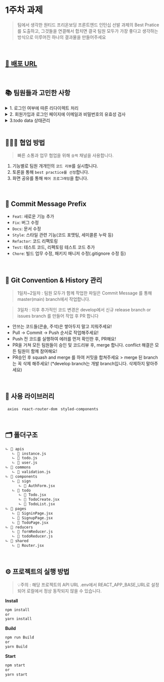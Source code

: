 # 1주차 과제
> 팀에서 생각한 원티드 프리온보딩 프론트엔드 인턴십 선발 과제의
Best Pratice를 도출하고, 그것들을 연결해서 합치면 결국 팀원 모두가 가장 좋다고 생각하는 방식으로 이루어진 하나의 결과물을 만들어주세요

<br/>

## [🔗 배포 URL](https://week1-assignment-bice.vercel.app/)

<br/>

## 📚 팀원들과 고민한 사항 

 <details>
    <summary>1. 로그인 여부에 따른 리다이렉트 처리</summary>
    <h3 style="background-color:#fff5b1"><b>❓팀원들과 고민한 방법</b></h3>
    <div>1. react router dom의 loader를 사용한 redirect 처리.</div>
    <div>2. Context API의 전역 상태를 통한 redirect 처리.</div>
    <div>3. 각 page component에서 storage token 확인 후 redirect 처리.</div>
    <hr/>
    <h3 style="background-color:#fff5b1"><b>👍🏻 Best Practice</b><h3>
	<h4>react router dom의 loader를 통한 redirect 처리 방법	</h4>
    <p>
	router dom의 loader에서 데이터를 반환하는 것 외에도, 각 경로를 렌더링하기 전에 사용자를 다른 경로로 redirection할 수 있어 컴포넌트의 불필요한 렌더링을 줄일 수 있었습니다. 또한 각 컴포넌트에 별도의 토큰 정보를 확인할 필요가 없으며, router에서 경로 처리를 한번에 관리할 수 있어서 선택하게 되었습니다.
	</p>
    <p>참고 : https://reactrouter.com/en/main/start/overview#redirects </p>   
</details>

 <details>
    <summary>2. 회원가입과 로그인 페이지에 이메일과 비밀번호의 유효성 검사</summary>
    <h3 style="background-color:#fff5b1"><b>❓팀원들과 고민한 방법</b></h3>
    <div>1. 각 input의 useState를 통해 value의 유효성 검사를 진행.</div>
    <div>2. useReducer hook을 통해 input value의 유효성 검사를 진행.</div>
    <div>3. custom hook을 통해 input value의 유효성 검사를 진행.</div>
    <hr/>
    <h3 style="background-color:#fff5b1"><b>👍🏻 Best Practice</b><h3>
	<h4>useReducer를 통해 input value의 유효성 검사를 진행</h4>
    <p>
useReducer와 custom hook 두 가지 모두 컴포넌트의 상태 업데이트 로직을 컴포넌트에서 분리시킬 수 있었습니다. 다만 컴포넌트에서 관리하는 값이 여러 개가 되어 상태의 구조가 복잡해진다면 useReducer를 사용하여 조금 더 직관적인 state 관리를 할 수 있으며, 로그인과 회원가입을 하나의 AuthForm으로 관리하기 때문에 custom hook 보다는 useReducer를 사용하여 input의 유효성 검사를 진행하게 되었습니다.
	</p>
    <p> 참고 : https://ko.reactjs.org/docs/hooks-reference.html#usereducer</p>
   	<p> 참고 : https://www.zigae.com/state-vs-reducer/</p>
</details>

 <details>
    <summary>3.todo data 상태관리</summary>
    <h3 style="background-color:#fff5b1"><b>❓팀원들과 고민한 방법</b></h3>
   <div>1. useReducer에서 API 요청 함수를 묶어서 사용해 볼까요?</div>
    <div>2. context hook을 사용해 todo data의 상태관리를 하는건 어떤가요?</div>
    <hr/>
    <h3 style="background-color:#fff5b1"><b>👍🏻 Best Practice</b><h3>
	<h4> context hook + useReducer를 통한 상태를 관리합니다.</h4>
    <p>
CRUD 요청의 res data를 활용하여 불필요한 API 요청을 줄이고, todo 데이터의 상태관리를 위해 useReducer를 사용했습니다. useReducer에서 API 요청을 한 번에 처리하려고 시도했지만, useReducer는 순수 함수로만 작동해야 하므로 별도의 API 요청 함수를 구현했습니다. 또한, useContext에 useReducer를 접목하여 불필요한 props를 줄이고 상태관리를 할 수 있는 방법을 생각했습니다.
	</p>
    <p> 참고 : https://velog.io/@allenk/useReducer%EB%A1%9C-%EB%B9%84%EB%8F%99%EA%B8%B0-%EB%A1%9C%EC%A7%81-%EB%8B%A4%EB%A3%A8%EA%B8%B0</p>    
</details>

<br/>

## 🧑🏻‍🏫 협업 방법
>빠른 소통과 업무 협업을 위해 `슬랙` 채널을 사용합니다.
1. 기능별로 팀원 개개인의 `코드 리뷰`를 실시합니다.
2. 토론을 통해 `best practice를 선정`합니다.
3. 화면 공유를 통해 `페어 프로그래밍`을 합니다.

<br/>

## 📖 Commit Message Prefix

- `Feat`: 새로운 기능 추가
- `Fix`: 버그 수정
- `Docs`: 문서 수정
- `Style`: 스타일 관련 기능(코드 포맷팅, 세미콜론 누락 등)
- `Refactor`: 코드 리팩토링
- `Test`: 테스트 코드, 리펙토링 테스트 코드 추가
- `Chore`: 빌드 업무 수정, 패키지 매니저 수정(.gitignore 수정 등)

<br/>

## 📖 Git Convention &  History 관리 
> 1일차~2일차 :  팀원 모두가 함께 작업한 파일은 Commit Message 를 통해 master(main) branch에서 작업합니다.

> 3일차 : 이후 추가적인 코드 변경은 develop에서 신규 release branch or issues branch 를 만들어 작업 후 PR 합니다 

- 안쓰는 코드들(콘솔, 주석)은 쌓아두지 말고 지워주세요!
- Pull → Commit → Push 순서로 작업해주세요!
- Push 전 코드를 실행하여 에러를 먼저 확인한 후, PR해요!
- PR을 거쳐 모든 팀원들이 승인 및 코드리뷰 후, merge 합니다. conflict 해결은 모든 팀원이 함께 참여해요!
- PR승인 후 squash and merge 를 하여 커밋을 합쳐주세요 > merge 된 branch는 꼭 삭제 해주세요! 
   (*develop branch는 개발 branch입니다. 삭제하지 말아주세요)

<br/>

## 📖 사용 라이브러리
``` axios```
``` react-router-dom```
``` styled-components```

<br/>

## 🗂️ 폴더구조
```bash
ㄴ 📁 apis
   ㄴ 📄 instance.js
   ㄴ 📄 todo.js  
   ㄴ 📄 user.js 
ㄴ 📁 commons
   ㄴ 📄 validation.js
ㄴ 📁 components
   ㄴ 📁 sign
      ㄴ 📄 AuthForm.jsx  
   ㄴ 📁 todo
      ㄴ 📄 Todo.jsx
      ㄴ 📄 TodoCreate.jsx   
      ㄴ 📄 TodoList.jsx   
ㄴ 📁 pages
   ㄴ 📄 SigninPage.jsx
   ㄴ 📄 SignupPage.jsx
   ㄴ 📄 TodoPage.jsx
ㄴ 📁 reducers
   ㄴ 📄 formReducer.js
   ㄴ 📄 todoReducer.js
ㄴ 📁 shared 
   ㄴ 📄 Router.jsx
```

<br/>

## ⚙️ 프로젝트의 실행 방법

> 💡주의 : 해당 프로젝트의 API URL .env에서 REACT_APP_BASE_URL로 설정되어 로컬에서 정상 동작되지 않을 수 있습니다.

**Install**
```bash
npm install
or
yarn install
```

**Build**
```bash
npm run Build
or
yarn Build
```

**Start**
```bash
npm start
or
yarn start
```


